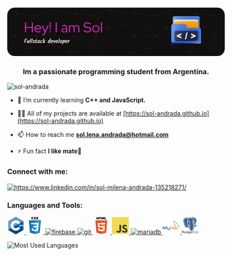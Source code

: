 ![Header](./github-header-image.png)
<!--
<h1 align="center">Hi 👋, I'm Sol Andrada</h1>
-->
<h3 align="center">Im a passionate programming student from Argentina.</h3>

<p align="left"> <img src="https://komarev.com/ghpvc/?username=sol-andrada&label=Profile%20views&color=0e75b6&style=flat" alt="sol-andrada" /> </p>

- 🌱 I’m currently learning **C++ and JavaScript.**

- 👨‍💻 All of my projects are available at [https://sol-andrada.github.io](https://sol-andrada.github.io)

- 📫 How to reach me **sol.lena.andrada@hotmail.com**

- ⚡ Fun fact **I like mate🧉**

<h3 align="left">Connect with me:</h3>
<p align="left">
<a href="https://linkedin.com/in/https://www.linkedin.com/in/sol-milena-andrada-135218271/" target="blank"><img align="center" src="https://raw.githubusercontent.com/rahuldkjain/github-profile-readme-generator/master/src/images/icons/Social/linked-in-alt.svg" alt="https://www.linkedin.com/in/sol-milena-andrada-135218271/" height="30" width="40" /></a>
</p>

<h3 align="left">Languages and Tools:</h3>
<p align="left"> <a href="https://www.w3schools.com/cpp/" target="_blank" rel="noreferrer"> <img src="https://raw.githubusercontent.com/devicons/devicon/master/icons/cplusplus/cplusplus-original.svg" alt="cplusplus" width="40" height="40"/> </a> <a href="https://www.w3schools.com/css/" target="_blank" rel="noreferrer"> <img src="https://raw.githubusercontent.com/devicons/devicon/master/icons/css3/css3-original-wordmark.svg" alt="css3" width="40" height="40"/> </a> <a href="https://firebase.google.com/" target="_blank" rel="noreferrer"> <img src="https://www.vectorlogo.zone/logos/firebase/firebase-icon.svg" alt="firebase" width="40" height="40"/> </a> <a href="https://git-scm.com/" target="_blank" rel="noreferrer"> <img src="https://www.vectorlogo.zone/logos/git-scm/git-scm-icon.svg" alt="git" width="40" height="40"/> </a> <a href="https://www.w3.org/html/" target="_blank" rel="noreferrer"> <img src="https://raw.githubusercontent.com/devicons/devicon/master/icons/html5/html5-original-wordmark.svg" alt="html5" width="40" height="40"/> </a> <a href="https://developer.mozilla.org/en-US/docs/Web/JavaScript" target="_blank" rel="noreferrer"> <img src="https://raw.githubusercontent.com/devicons/devicon/master/icons/javascript/javascript-original.svg" alt="javascript" width="40" height="40"/> </a> <a href="https://mariadb.org/" target="_blank" rel="noreferrer"> <img src="https://www.vectorlogo.zone/logos/mariadb/mariadb-icon.svg" alt="mariadb" width="40" height="40"/> </a> <a href="https://www.mysql.com/" target="_blank" rel="noreferrer"> <img src="https://raw.githubusercontent.com/devicons/devicon/master/icons/mysql/mysql-original-wordmark.svg" alt="mysql" width="40" height="40"/> </a> <a href="https://www.postgresql.org" target="_blank" rel="noreferrer"> <img src="https://raw.githubusercontent.com/devicons/devicon/master/icons/postgresql/postgresql-original-wordmark.svg" alt="postgresql" width="40" height="40"/> </a> </p>

![Most Used Languages](https://github-readme-stats.vercel.app/api/top-langs/?username=Sol-Andrada&layout=compact&show_icons=true&theme=algolia&border_radius=20)
